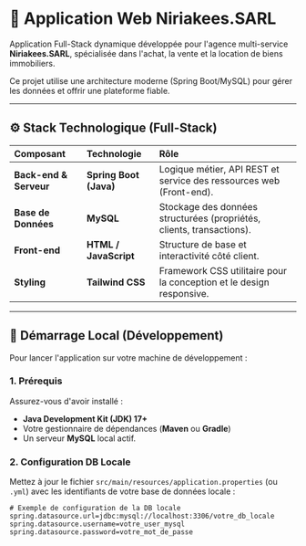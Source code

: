 # 🏢 Application Web Niriakees.SARL

Application Full-Stack dynamique développée pour l'agence multi-service **Niriakees.SARL**, spécialisée dans l'achat, la vente et la location de biens immobiliers.

Ce projet utilise une architecture moderne (Spring Boot/MySQL) pour gérer les données et offrir une plateforme fiable.

---

## ⚙️ Stack Technologique (Full-Stack)

| Composant | Technologie | Rôle |
| :--- | :--- | :--- |
| **Back-end & Serveur** | **Spring Boot (Java)** | Logique métier, API REST et service des ressources web (Front-end). |
| **Base de Données** | **MySQL** | Stockage des données structurées (propriétés, clients, transactions). |
| **Front-end** | **HTML / JavaScript** | Structure de base et interactivité côté client. |
| **Styling** | **Tailwind CSS** | Framework CSS utilitaire pour la conception et le design responsive. |

---

## 🚀 Démarrage Local (Développement)

Pour lancer l'application sur votre machine de développement :

### 1. Prérequis

Assurez-vous d'avoir installé :
* **Java Development Kit (JDK) 17+**
* Votre gestionnaire de dépendances (**Maven** ou **Gradle**)
* Un serveur **MySQL** local actif.

### 2. Configuration DB Locale

Mettez à jour le fichier `src/main/resources/application.properties` (ou `.yml`) avec les identifiants de votre base de données locale :

```properties
# Exemple de configuration de la DB locale
spring.datasource.url=jdbc:mysql://localhost:3306/votre_db_locale
spring.datasource.username=votre_user_mysql
spring.datasource.password=votre_mot_de_passe
